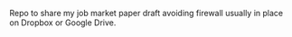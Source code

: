 Repo to share my job market paper draft avoiding firewall usually in place on Dropbox or Google Drive. 

